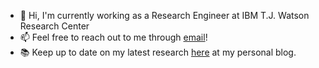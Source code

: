 - 👋 Hi, I'm currently working as a Research Engineer at IBM T.J. Watson Research Center
- 📫 Feel free to reach out to me through [email](mailto:adnanh.hoque@gmail.com)!
- :books: Keep up to date on my latest research [here](https://adnanhoque.github.io/) at my personal blog.

<!---
AdnanHoque/AdnanHoque is a ✨ special ✨ repository because its `README.md` (this file) appears on your GitHub profile.
You can click the Preview link to take a look at your changes.
--->
